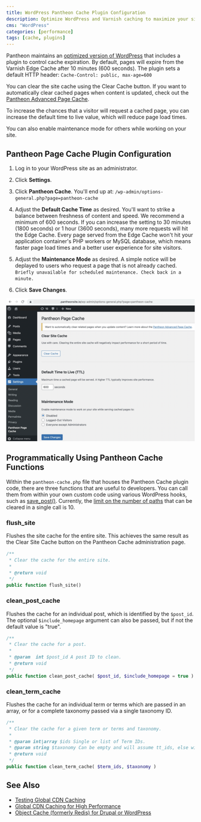 ```yaml
---
title: WordPress Pantheon Cache Plugin Configuration
description: Optimize WordPress and Varnish caching to maximize your site's performance.
cms: "WordPress"
categories: [performance]
tags: [cache, plugins]
---
```


Pantheon maintains an [optimized version of WordPress](https://github.com/pantheon-systems/WordPress) that includes a plugin to control cache expiration. By default, pages will expire from the Varnish Edge Cache after 10 minutes (600 seconds). The plugin sets a default HTTP header: `Cache-Control: public, max-age=600`

You can clear the site cache using the Clear Cache button.  If you want to automatically clear cached pages when content is updated, check out the [Pantheon Advanced Page Cache](https://wordpress.org/plugins/pantheon-advanced-page-cache).

To increase the chances that a visitor will request a cached page, you can increase the default time to live value, which will reduce page load times.

You can also enable maintenance mode for others while working on your site.

## Pantheon Page Cache Plugin Configuration

1. Log in to your WordPress site as an administrator.

1. Click **Settings**.

1. Click **Pantheon Cache**. You'll end up at: `/wp-admin/options-general.php?page=pantheon-cache`

1. Adjust the **Default Cache Time** as desired. You'll want to strike a balance between freshness of content and speed. We recommend a minimum of 600 seconds.  If you can increase the setting to 30 minutes (1800 seconds) or 1 hour (3600 seconds), many more requests will hit the Edge Cache. Every page served from the Edge Cache won't hit your application container's PHP workers or MySQL database, which means faster page load times and a better user experience for site visitors.

1. Adjust the **Maintenance Mode** as desired.
A simple notice will be deplayed to users who request a page that is not already cached.
`Briefly unavailable for scheduled maintenance. Check back in a minute.`

1. Click **Save Changes**.

![WordPress Pantheon Cache Plugin settings](../images/WordPress_Pantheon-Cache-Settings.png)

## Programmatically Using Pantheon Cache Functions

Within the `pantheon-cache.php` file that houses the Pantheon Cache plugin code, there are three functions that are useful to developers. You can call them from within your own custom code using various WordPress hooks, such as [save_post()](https://codex.wordpress.org/Plugin_API/Action_Reference/save_post). Currently, the [limit on the number of paths](https://github.com/pantheon-systems/WordPress/issues/24) that can be cleared in a single call is 10.

### flush_site

Flushes the site cache for the entire site. This achieves the same result as the Clear Site Cache button on the Pantheon Cache administration page.

```php
/**
 * Clear the cache for the entire site.
 *
 * @return void
 */
public function flush_site()
```

### clean_post_cache

Flushes the cache for an individual post, which is identified by the `$post_id`. The optional `$include_homepage` argument can also be passed, but if not the default value is "true".

```php
/**
 * Clear the cache for a post.
 *
 * @param  int $post_id A post ID to clean.
 * @return void
 */
public function clean_post_cache( $post_id, $include_homepage = true )
```

### clean_term_cache

Flushes the cache for an individual term or terms which are passed in an array, or for a complete taxonomy passed via a single taxonomy ID.

```php
/**
 * Clear the cache for a given term or terms and taxonomy.
 *
 * @param int|array $ids Single or list of Term IDs.
 * @param string $taxonomy Can be empty and will assume tt_ids, else will use for context.
 * @return void
 */
public function clean_term_cache( $term_ids, $taxonomy )
```

## See Also

- [Testing Global CDN Caching](/test-global-cdn-caching)
- [Global CDN Caching for High Performance](/global-cdn-caching)
- [Object Cache (formerly Redis) for Drupal or WordPress](/object-cache)
